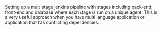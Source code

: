 Setting up a multi stage jenkins pipeline with stages including back-end, front-end and database where each stage is run on a unique agent. This is a very useful approach when you have multi language application or application that has conflicting dependencies.